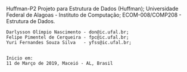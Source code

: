 Huffman-P2
	Projeto para Estrutura de Dados (Huffman);
	Universidade Federal de Alagoas - Instituto de Computação;
	ECOM-008/COMP208 - Estrutura de Dados.

	
	Darlysson Olímpio Nascimento - don@ic.ufal.br;
	Felipe Pimentel de Cerqueira - fpc@ic.ufal.br;
	Yuri Fernandes Souza Silva   - yfss@ic.ufal.br;
	

	Inicio em:
	11 de Março de 2019, Maceió - AL, Brasil
